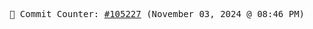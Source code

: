 <p align="center">
    <samp>
        📮 Commit Counter: <a href="https://github.com/Javascript-void0/Javascript-void0/commits/main">#105227</a> (November 03, 2024 @ 08:46 PM)
    </samp>
</p>